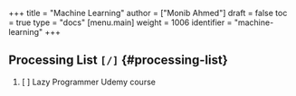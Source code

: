 +++
title = "Machine Learning"
author = ["Monib Ahmed"]
draft = false
toc = true
type = "docs"
[menu.main]
  weight = 1006
  identifier = "machine-learning"
+++

## Processing List <code>[/]</code> {#processing-list}

1.  [ ] Lazy Programmer Udemy course